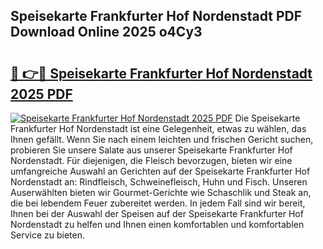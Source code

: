 ## Speisekarte Frankfurter Hof Nordenstadt PDF Download Online 2025 o4Cy3

# <h2><a href="http://gce23a.nevu.top/?p=Speisekarte+Frankfurter+Hof+Nordenstadt">🔗 👉🔴 Speisekarte Frankfurter Hof Nordenstadt 2025 PDF</a></h2>

[![Speisekarte Frankfurter Hof Nordenstadt 2025 PDF](https://i.imgur.com/dBaPXMq.png)](http://gce23a.nevu.top/?p=Speisekarte+Frankfurter+Hof+Nordenstadt)
Die Speisekarte Frankfurter Hof Nordenstadt ist eine Gelegenheit, etwas zu wählen, das Ihnen gefällt. Wenn Sie nach einem leichten und frischen Gericht suchen, probieren Sie unsere Salate aus unserer Speisekarte Frankfurter Hof Nordenstadt. Für diejenigen, die Fleisch bevorzugen, bieten wir eine umfangreiche Auswahl an Gerichten auf der Speisekarte Frankfurter Hof Nordenstadt an: Rindfleisch, Schweinefleisch, Huhn und Fisch. Unseren Auserwählten bieten wir Gourmet-Gerichte wie Schaschlik und Steak an, die bei lebendem Feuer zubereitet werden. In jedem Fall sind wir bereit, Ihnen bei der Auswahl der Speisen auf der Speisekarte Frankfurter Hof Nordenstadt zu helfen und Ihnen einen komfortablen und komfortablen Service zu bieten.
